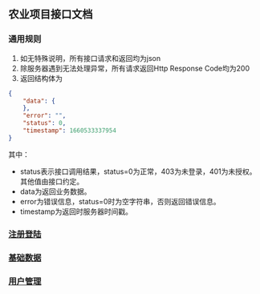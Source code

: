 ## 农业项目接口文档

### 通用规则
1. 如无特殊说明，所有接口请求和返回均为json
2. 除服务器遇到无法处理异常，所有请求返回Http Response Code均为200
3. 返回结构体为
```json
{
    "data": {
    },
    "error": "",
    "status": 0,
    "timestamp": 1660533337954
}
```
其中：
* status表示接口调用结果，status=0为正常，403为未登录，401为未授权。其他值由接口约定。
* data为返回业务数据。
* error为错误信息，status=0时为空字符串，否则返回错误信息。
* timestamp为返回时服务器时间戳。

### [注册登陆](login.html)

### [基础数据](base.html)

### [用户管理](user.html)
